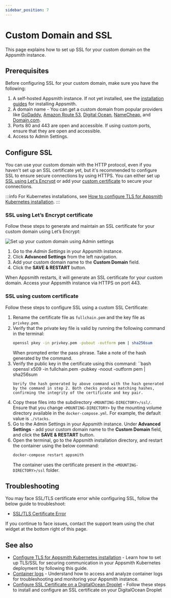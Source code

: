 ```yaml
---
sidebar_position: 7
---
```


# Custom Domain and SSL

This page explains how to set up SSL for your custom domain on the Appsmith instance.

## Prerequisites

Before configuring SSL for your custom domain, make sure you have the following:

1. A self-hosted Appsmith instance. If not yet installed, see the [installation guides](/getting-started/setup/installation-guides) for installing Appsmith.
2. A domain name - You can get a custom domain from popular providers like [GoDaddy](https://in.godaddy.com/help/create-a-subdomain-4080), [Amazon Route 53](https://aws.amazon.com/premiumsupport/knowledge-center/create-subdomain-route-53/), [Digital Ocean](https://www.digitalocean.com/docs/networking/dns/how-to/add-subdomain/), [NameCheap](https://www.namecheap.com/support/knowledgebase/article.aspx/9776/2237/how-to-create-a-subdomain-for-my-domain), and [Domain.com](https://www.domain.com/help/article/domain-management-how-to-update-subdomains).
3. Ports 80 and 443 are open and accessible. If using custom ports, ensure that they are open and accessible.
4. Access to Admin Settings. 

## Configure SSL

You can use your custom domain with the HTTP protocol, even if you haven't set up an SSL certificate yet, but it's recommended to configure SSL to ensure secure connections by using HTTPS. You can either set up [SSL using Let's Encrypt](#ssl-with-lets-encrypt-certificate) or add your [custom certificate](#ssl-using-custom-certificate) to secure your connections.

  :::info
   For Kubernetes installations, see [How to configure TLS for Appsmith Kubernetes installation](/getting-started/setup/instance-configuration/custom-domain/configure-tls).
   :::

### SSL using Let’s Encrypt certificate

Follow these steps to generate and maintain an SSL certificate for your custom domain using Let’s Encrypt:

![Set up your custom domain using Admin settings](/img/setup-custom-domain-using-admin-settings.png)

1. Go to the _Admin Settings_ in your Appsmith instance.
2. Click **Advanced Settings** from the left navigation.
3. Add your custom domain name to the **Custom Domain** field.
4. Click the **SAVE & RESTART** button.

When Appsmith restarts, it will generate an SSL certificate for your custom domain. Access your Appsmith instance via HTTPS on port 443.

### SSL using custom certificate

Follow these steps to configure SSL using a custom SSL Certificate: 

1. Rename the certificate file as `fullchain.pem` and the key file as `privkey.pem`.
2. Verify that the private key file is valid by running the following command in the terminal:
   ```bash
   openssl pkey -in privkey.pem -pubout -outform pem | sha256sum
   ```
   When prompted enter the pass phrase. Take a note of the hash generated by the command.
3. Verify the public key in the certificate using this command:
   ``bash
   openssl x509 -in fullchain.pem -pubkey -noout -outform pem | sha256sum
   ```
   Verify the hash generated by above command with the hash generated by the command in step 2. Both checks produce matching hashes, confirming the integrity of the certificate and key pair.
4. Copy these files into the subdirectory `<MOUNTING-DIRECTORY>/ssl/`. Ensure that you change `<MOUNTING-DIRECTORY>` by the mounting volume directory available in the `docker-compose.yml`. For example, the default value is `./stacks`.
5. Go to the Admin Settings in your Appsmith instance. Under **Advanced Settings** - add your custom domain name to the **Custom Domain** field, and click the **SAVE & RESTART** button.
6. Open the terminal, go to the Appsmith installation directory, and restart the container using the below command:
   ```bash
   docker-compose restart appsmith
   ```
   The container uses the certificate present in the `<MOUNTING-DIRECTORY>/ssl` folder.

## Troubleshooting

You may face SSL/TLS certificate error while configuring SSL, follow the below guide to troubleshoot:
* [SSL/TLS Certificate Error](/help-and-support/troubleshooting-guide/deployment-errors#ssltls-certification-errors)

If you continue to face issues, contact the support team using the chat widget at the bottom right of this page.

## See also

- [Configure TLS for Appsmith Kubernetes installation](/getting-started/setup/instance-configuration/custom-domain/configure-tls) - Learn how to set up TLS/SSL for securing communication in your Appsmith Kubernetes deployment by following this guide.
- [Container logs](/getting-started/setup/instance-management/how-to-get-container-logs) - Understand how to access and analyze container logs for troubleshooting and monitoring your Appsmith instance.
- [Configure SSL Certificate on a DigitalOcean Droplet](https://docs.digitalocean.com/support/how-do-i-install-an-ssl-certificate-on-a-droplet/) - Follow these steps to install and configure an SSL certificate on your DigitalOcean Droplet
